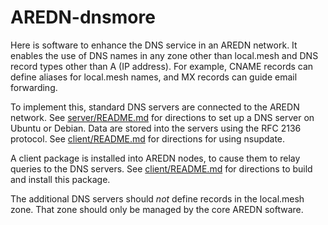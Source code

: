 # AREDN-dnsmore
Here is software to enhance the DNS service in an AREDN network.
It enables the use of DNS names in any zone other than local.mesh
and DNS record types other than A (IP address).
For example, CNAME records can define aliases for local.mesh names,
and MX records can guide email forwarding.

To implement this, standard DNS servers are connected to the AREDN network.
See [server/README.md](server/README.md)
for directions to set up a DNS server on Ubuntu or Debian.
Data are stored into the servers using the RFC 2136 protocol.
See [client/README.md](client/README.md) for directions for using nsupdate.

A client package is installed into AREDN nodes,
to cause them to relay queries to the DNS servers.
See [client/README.md](client/README.md)
for directions to build and install this package.

The additional DNS servers should *not* define records in the local.mesh zone.
That zone should only be managed by the core AREDN software.

